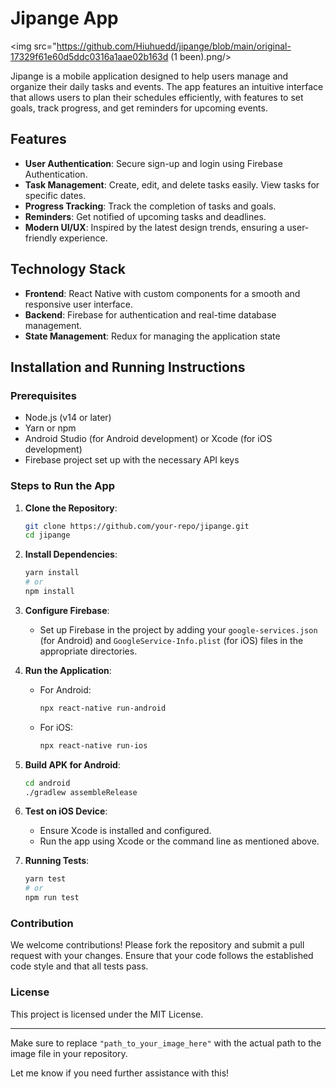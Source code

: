 

# Jipange App
<img src="https://github.com/Hiuhuedd/jipange/blob/main/original-17329f61e60d5ddc0316a1aae02b163d (1 been).png/>


Jipange is a mobile application designed to help users manage and organize their daily tasks and events. The app features an intuitive interface that allows users to plan their schedules efficiently, with features to set goals, track progress, and get reminders for upcoming events.

## Features

- **User Authentication**: Secure sign-up and login using Firebase Authentication.
- **Task Management**: Create, edit, and delete tasks easily. View tasks for specific dates.
- **Progress Tracking**: Track the completion of tasks and goals.
- **Reminders**: Get notified of upcoming tasks and deadlines.
- **Modern UI/UX**: Inspired by the latest design trends, ensuring a user-friendly experience.

## Technology Stack

- **Frontend**: React Native with custom components for a smooth and responsive user interface.
- **Backend**: Firebase for authentication and real-time database management.
- **State Management**: Redux for managing the application state

## Installation and Running Instructions

### Prerequisites

- Node.js (v14 or later)
- Yarn or npm
- Android Studio (for Android development) or Xcode (for iOS development)
- Firebase project set up with the necessary API keys

### Steps to Run the App

1. **Clone the Repository**:
   ```bash
   git clone https://github.com/your-repo/jipange.git
   cd jipange
   ```

2. **Install Dependencies**:
   ```bash
   yarn install
   # or
   npm install
   ```

3. **Configure Firebase**:
   - Set up Firebase in the project by adding your `google-services.json` (for Android) and `GoogleService-Info.plist` (for iOS) files in the appropriate directories.

4. **Run the Application**:
   - For Android:
     ```bash
     npx react-native run-android
     ```
   - For iOS:
     ```bash
     npx react-native run-ios
     ```

5. **Build APK for Android**:
   ```bash
   cd android
   ./gradlew assembleRelease
   ```

6. **Test on iOS Device**:
   - Ensure Xcode is installed and configured.
   - Run the app using Xcode or the command line as mentioned above.

7. **Running Tests**:
   ```bash
   yarn test
   # or
   npm run test
   ```

### Contribution

We welcome contributions! Please fork the repository and submit a pull request with your changes. Ensure that your code follows the established code style and that all tests pass.

### License

This project is licensed under the MIT License.

---

Make sure to replace `"path_to_your_image_here"` with the actual path to the image file in your repository.

Let me know if you need further assistance with this!
